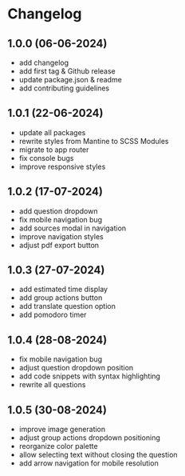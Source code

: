 # Changelog

## 1.0.0 (06-06-2024)

- add changelog
- add first tag & Github release
- update package.json & readme
- add contributing guidelines

## 1.0.1 (22-06-2024)

- update all packages
- rewrite styles from Mantine to SCSS Modules
- migrate to app router
- fix console bugs
- improve responsive styles

## 1.0.2 (17-07-2024)

- add question dropdown
- fix mobile navigation bug
- add sources modal in navigation
- improve navigation styles
- adjust pdf export button

## 1.0.3 (27-07-2024)

- add estimated time display
- add group actions button
- add translate question option
- add pomodoro timer

## 1.0.4 (28-08-2024)

- fix mobile navigation bug
- adjust question dropdown position
- add code snippets with syntax highlighting
- rewrite all questions


## 1.0.5 (30-08-2024)

- improve image generation
- adjust group actions dropdown positioning
- reorganize color palette
- allow selecting text without closing the question
- add arrow navigation for mobile resolution
